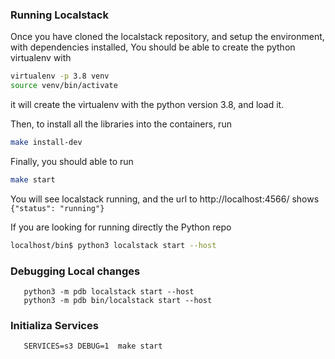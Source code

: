 ### Running Localstack

Once you have cloned the localstack repository, and setup the environment, with dependencies installed,
You should be able to create the python virtualenv with

  ```bash
  virtualenv -p 3.8 venv 
  source venv/bin/activate 

  ```
 it will create the virtualenv with the python version 3.8, and load it.
 
 Then, to install all the libraries into the containers, run 
  ```bash
  make install-dev 
  ```
  
  Finally, you should able to run 
  ```bash
  make start 
  ```
  You will see localstack running, and the url to http://localhost:4566/ shows `{"status": "running"}`
  
  If you are looking for running directly the Python repo
 
   ```bash
   localhost/bin$ python3 localstack start --host 
  ```

### Debugging Local changes

```
   python3 -m pdb localstack start --host
   python3 -m pdb bin/localstack start --host  

```

### Initializa Services

```
   SERVICES=s3 DEBUG=1  make start

```
